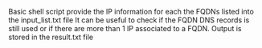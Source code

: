 Basic shell script provide the IP information for each the FQDNs listed into the input_list.txt file
It can be useful to check if the FQDN DNS records is still used or if there are more than 1 IP associated to a FQDN.
Output is stored in the result.txt file
